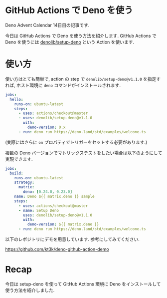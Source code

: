 # GitHub Actions で Deno を使う

Deno Advent Calendar 14日目の記事です.

今日は GitHub Actions で Deno を使う方法を紹介します. GitHub Actions で Deno を使うには [denolib/setup-deno](https://github.com/denolib/setup-deno) という Action を使います.

# 使い方

使い方はとても簡単で, action の step で `denolib/setup-deno@v1.1.0` を指定すれば, ホスト環境に `deno` コマンドがインストールされます.

```yml
jobs:
  hello:
    runs-on: ubuntu-latest
    steps:
      - uses: actions/checkout@master
      - uses: denolib/setup-deno@v1.1.0
        with:
          deno-version: 0.x
      - run: deno run https://deno.land/std/examples/welcome.ts
```

(実際にはさらに `on` プロパティでトリガーをセットする必要があります.)

複数の Deno バージョンでマトリックステストをしたい場合は以下のようにして実現できます.

```yml
jobs:
  build:
    runs-on: ubuntu-latest
    strategy:
      matrix:
        deno: [0.24.0, 0.23.0]
    name: Deno ${{ matrix.deno }} sample
    steps:
      - uses: actions/checkout@master
      - name: Setup Deno
        uses: denolib/setup-deno@v1.1.0
        with:
          deno-version: ${{ matrix.deno }}
      - run: deno run https://deno.land/std/examples/welcome.ts
```

以下のレポジトリにデモを用意しています. 参考にしてみてください.

https://github.com/kt3k/deno-github-action-demo

# Recap

今日は setup-deno を使って GitHub Actions 環境に Deno をインストールして使う方法を紹介しました.
